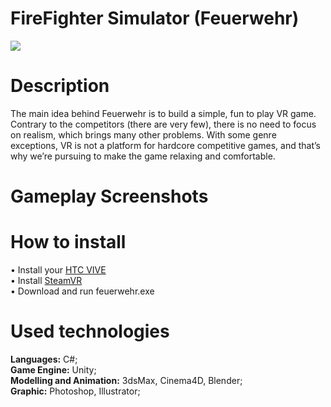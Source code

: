 # FireFighter Simulator (Feuerwehr)
<img src="https://github.com/vorobyovvitaliy/FireFighterSimulator-Feuerwehr-/blob/master/images/FeuerwehrLogo.png">

# Description
The main idea behind Feuerwehr is to build a simple, fun to play VR game. Contrary to the competitors (there are very few), there is no need to focus on realism, which brings many other problems. With some genre exceptions, VR is not a platform for hardcore competitive games, and that’s why we’re pursuing to make the game relaxing and comfortable.

# Gameplay Screenshots


# How to install
• Install your <a href="https://www.vive.com/eu/setup/">HTC VIVE</a><br>
• Install <a href="https://steamcommunity.com/steamvr">SteamVR</a><br>
• Download and run feuerwehr.exe

# Used technologies
__Languages:__ C#;<br>
__Game Engine:__ Unity;<br>
__Modelling and Animation:__ 3dsMax, Cinema4D, Blender;<br>
__Graphic:__ Photoshop, Illustrator;<br>
